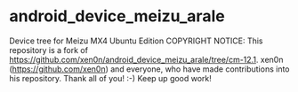 # android_device_meizu_arale
Device tree for Meizu MX4 Ubuntu Edition
COPYRIGHT NOTICE: 
This repository is a fork of https://github.com/xen0n/android_device_meizu_arale/tree/cm-12.1. 
xen0n (https://github.com/xen0n) and everyone, who have made contributions into his repository.
Thank all of you! :-) Keep up good work!
